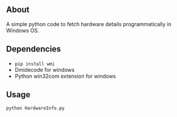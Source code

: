 ## About

A simple python code to fetch hardware details programmatically in Windows OS.

## Dependencies

- `pip install wmi`
- Dmidecode for windows
- Python win32com extension for windows

## Usage

`python HardwareInfo.py`
 